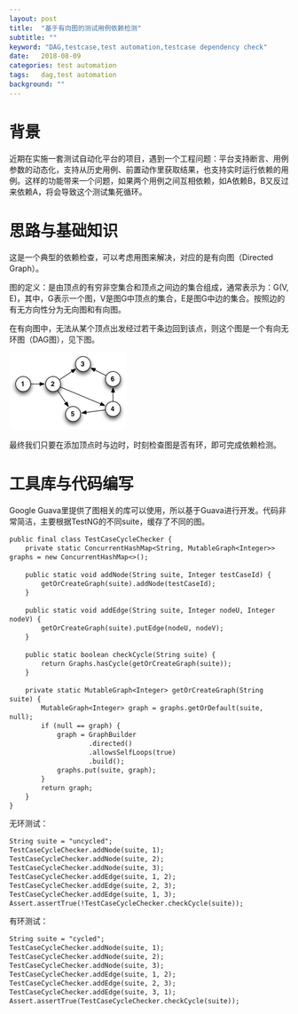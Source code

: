```yaml
---
layout: post
title:  "基于有向图的测试用例依赖检测"
subtitle: ""
keyword: "DAG,testcase,test automation,testcase dependency check"
date:   2018-08-09
categories: test automation
tags:	dag,test automation
background: ""
---
```

# 背景

近期在实施一套测试自动化平台的项目，遇到一个工程问题：平台支持断言、用例参数的动态化，支持从历史用例、前置动作里获取结果，也支持实时运行依赖的用例。这样的功能带来一个问题，如果两个用例之间互相依赖，如A依赖B，B又反过来依赖A，将会导致这个测试集死循环。

# 思路与基础知识

这是一个典型的依赖检查，可以考虑用图来解决，对应的是有向图（Directed Graph）。

图的定义：是由顶点的有穷非空集合和顶点之间边的集合组成，通常表示为：G(V, E)，其中，G表示一个图，V是图G中顶点的集合，E是图G中边的集合。按照边的有无方向性分为无向图和有向图。

在有向图中，无法从某个顶点出发经过若干条边回到该点，则这个图是一个有向无环图（DAG图），见下图。

[<img src="/assets/images/1533815166312.png">](DAG)

最终我们只要在添加顶点时与边时，时刻检查图是否有环，即可完成依赖检测。

# 工具库与代码编写

Google Guava里提供了图相关的库可以使用，所以基于Guava进行开发。代码非常简洁，主要根据TestNG的不同suite，缓存了不同的图。

```
public final class TestCaseCycleChecker {
    private static ConcurrentHashMap<String, MutableGraph<Integer>> graphs = new ConcurrentHashMap<>();

    public static void addNode(String suite, Integer testCaseId) {
        getOrCreateGraph(suite).addNode(testCaseId);
    }

    public static void addEdge(String suite, Integer nodeU, Integer nodeV) {
        getOrCreateGraph(suite).putEdge(nodeU, nodeV);
    }

    public static boolean checkCycle(String suite) {
        return Graphs.hasCycle(getOrCreateGraph(suite));
    }

    private static MutableGraph<Integer> getOrCreateGraph(String suite) {
        MutableGraph<Integer> graph = graphs.getOrDefault(suite, null);
        if (null == graph) {
            graph = GraphBuilder
                    .directed()
                    .allowsSelfLoops(true)
                    .build();
            graphs.put(suite, graph);
        }
        return graph;
    }
}
```

无环测试：
```
String suite = "uncycled";
TestCaseCycleChecker.addNode(suite, 1);
TestCaseCycleChecker.addNode(suite, 2);
TestCaseCycleChecker.addNode(suite, 3);
TestCaseCycleChecker.addEdge(suite, 1, 2);
TestCaseCycleChecker.addEdge(suite, 2, 3);
TestCaseCycleChecker.addEdge(suite, 1, 3);
Assert.assertTrue(!TestCaseCycleChecker.checkCycle(suite));
```

有环测试：
```
String suite = "cycled";
TestCaseCycleChecker.addNode(suite, 1);
TestCaseCycleChecker.addNode(suite, 2);
TestCaseCycleChecker.addNode(suite, 3);
TestCaseCycleChecker.addEdge(suite, 1, 2);
TestCaseCycleChecker.addEdge(suite, 2, 3);
TestCaseCycleChecker.addEdge(suite, 3, 1);
Assert.assertTrue(TestCaseCycleChecker.checkCycle(suite));
```